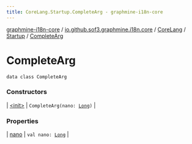 ```yaml
---
title: CoreLang.Startup.CompleteArg - graphmine-i18n-core
---
```


[graphmine-i18n-core](../../../../index.html) / [io.github.sof3.graphmine.i18n.core](../../../index.html) / [CoreLang](../../index.html) / [Startup](../index.html) / [CompleteArg](./index.html)

# CompleteArg

`data class CompleteArg`

### Constructors

| [&lt;init&gt;](-init-.html) | `CompleteArg(nano: `[`Long`](https://kotlinlang.org/api/latest/jvm/stdlib/kotlin/-long/index.html)`)` |

### Properties

| [nano](nano.html) | `val nano: `[`Long`](https://kotlinlang.org/api/latest/jvm/stdlib/kotlin/-long/index.html) |

